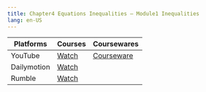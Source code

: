 ```yaml
---
title: Chapter4 Equations Inequalities – Module1 Inequalities
lang: en-US
---
```


| Platforms   | Courses                                                                                      | Coursewares                                                       |
|-------------|----------------------------------------------------------------------------------------------|-------------------------------------------------------------------|
| YouTube     | [Watch](https://www.youtube.com/watch?v=oJRcX7dnz00&list=PLm0MFkgiW1JgKq1kku2WxmrElFbDl7p_s) | [Courseware](../../public/math/Core%20Courses/pdf/Courseware.pdf) |
| Dailymotion | [Watch](https://www.dailymotion.com/video/x9glvrw?playlist=x9h6d2)                           |                                                                   |
| Rumble      | [Watch](https://rumble.com/v6s95br-17-chapter4-equations-inequality-module1-inequality.html) |                                                                   |

